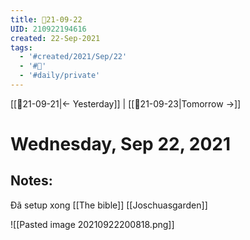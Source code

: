 ```yaml
---
title: 📝21-09-22
UID: 210922194616
created: 22-Sep-2021
tags:
  - '#created/2021/Sep/22'
  - '#📅'
  - '#daily/private'
---
```

[[📝21-09-21|<- Yesterday]] | [[📝21-09-23|Tomorrow ->]]
# Wednesday, Sep 22, 2021

## Notes:
Đã setup xong [[The bible]] [[Joschuasgarden]]

![[Pasted image 20210922200818.png]]

